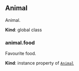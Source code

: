 <a name="Animal"></a>

## Animal
Animal.

**Kind**: global class  
<a name="Animal+food"></a>

### animal.food
Favourite food.

**Kind**: instance property of [<code>Animal</code>](#Animal)  
